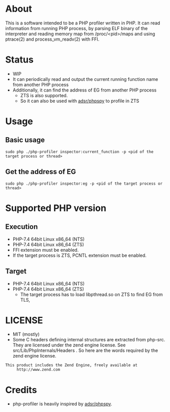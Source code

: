# About
This is a software intended to be a PHP profiler written in PHP.
It can read information from running PHP process, by parsing ELF binary of the interpreter and reading memory map from /proc/\<pid>/maps and using ptrace(2) and process_vm_readv(2) with FFI.

# Status
- WIP
- It can periodically read and output the current running function name from another PHP process
- Additionally, it can find the address of EG from another PHP process
    - ZTS is also supported.
    - So it can also be used with [adsr/phpspy](https://github.com/adsr/phpspy) to profile in ZTS

# Usage
## Basic usage
```
sudo php ./php-profiler inspector:current_function -p <pid of the target process or thread>
```

## Get the address of EG
```
sudo php ./php-profiler inspector:eg -p <pid of the target process or thread>
``` 

# Supported PHP version
## Execution
- PHP-7.4 64bit Linux x86_64 (NTS)
- PHP-7.4 64bit Linux x86_64 (ZTS)
- FFI extension must be enabled.
- If the target process is ZTS, PCNTL extension must be enabled.

## Target
- PHP-7.4 64bit Linux x86_64 (NTS)
- PHP-7.4 64bit Linux x86_64 (ZTS)
    - The target process has to load libpthread.so on ZTS to find EG from TLS,

# LICENSE
- MIT (mostly)
- Some C headers defining internal structures are extracted from php-src. They are licensed under the zend engine license. See src/Lib/PhpInternals/Headers . So here are the words required by the zend engine license.
```
This product includes the Zend Engine, freely available at
     http://www.zend.com
```

# Credits
- php-profiler is heavily inspired by [adsr/phpspy](https://github.com/adsr/phpspy).